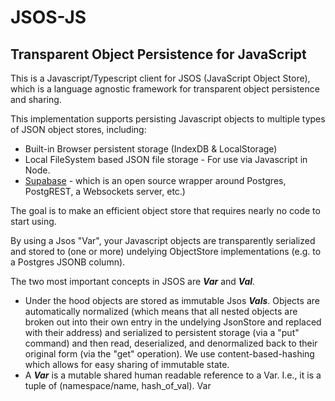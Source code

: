 # JSOS-JS
## Transparent Object Persistence for JavaScript

This is a Javascript/Typescript client for JSOS (JavaScript Object Store), which is a language agnostic framework for transparent object persistence and sharing.

This implementation supports persisting Javascript objects to multiple types of JSON object stores, including:
* Built-in Browser persistent storage (IndexDB & LocalStorage)
* Local FileSystem based JSON file storage - For use via Javascript in Node.
* [Supabase](https://supabase.com) - which is an open source wrapper around Postgres, PostgREST, a Websockets server, etc.)

The goal is to make an efficient object store that requires nearly no code to start using.

By using a Jsos "Var", your Javascript objects are transparently serialized and stored to (one or more) undelying ObjectStore implementations (e.g. to a Postgres JSONB column).

The two most important concepts in JSOS are _**Var**_ and _**Val**_.
* Under the hood objects are stored as immutable Jsos _**Vals**_. Objects are automatically normalized (which means that all nested objects are broken out into their own entry in the undelying JsonStore and replaced with their address) and serialized to persistent storage (via a "put" command) and then read, deserialized, and denormalized back to their original form (via the "get" operation). We use content-based-hashing which allows for easy sharing of immutable state.
* A _**Var**_ is a mutable shared human readable reference to a Var. I.e., it is a tuple of (namespace/name, hash_of_val). Var 


